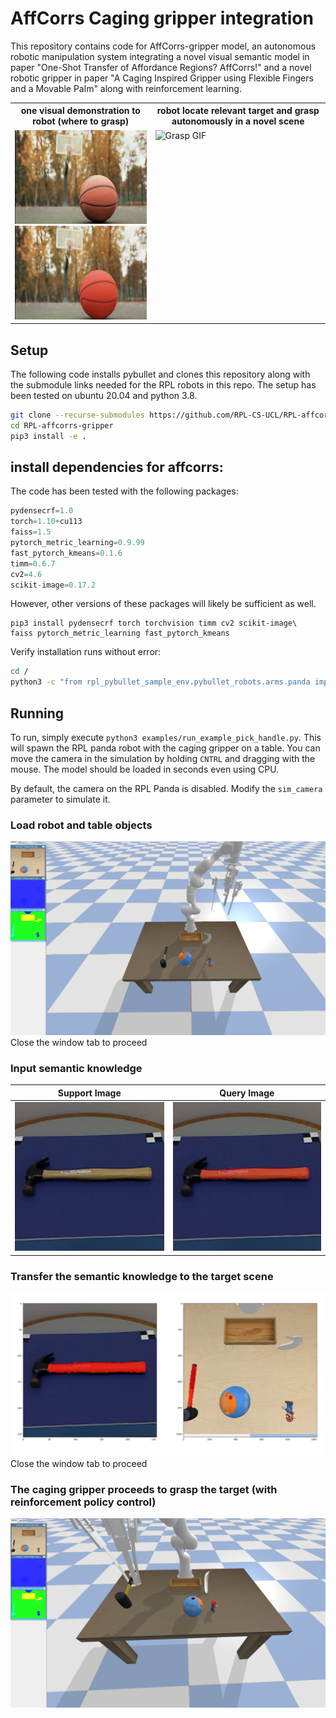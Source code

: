 # AffCorrs Caging gripper integration 

This repository contains code for AffCorrs-gripper model, an autonomous robotic manipulation system integrating a novel visual semantic model in paper "One-Shot Transfer of Affordance Regions? AffCorrs!" and a novel robotic gripper in paper "A  Caging  Inspired  Gripper  using  Flexible Fingers  and  a  Movable Palm" along with reinforcement learning.

<table>
  <tr>
    <th>one visual demonstration to robot (where to grasp)</th>
    <th>robot locate relevant target and grasp autonomously in a novel scene</th>
  </tr>
  <tr>
    <td style="vertical-align: top;">
      <img src="doc/img/basketball.png" alt="Original Image" height="150">
      <br>
      <img src="doc/img/annotate_basketball.png" alt="Annotated Image" height="150">
    </td>
    <td style="vertical-align: top;">
      <img src="doc/gif/sim_graspSphere.gif" alt="Grasp GIF" height="300">
    </td>
  </tr>
</table>



## Setup

The following code installs pybullet and clones this repository along with the submodule links needed for the RPL robots in this repo. The setup has been tested on ubuntu 20.04 and python 3.8.

```bash
git clone --recurse-submodules https://github.com/RPL-CS-UCL/RPL-affcorrs-gripper.git
cd RPL-affcorrs-gripper
pip3 install -e .
```

## install dependencies for affcorrs:

The code has been tested with the following packages:

```python
pydensecrf=1.0
torch=1.10+cu113
faiss=1.5
pytorch_metric_learning=0.9.99
fast_pytorch_kmeans=0.1.6
timm=0.6.7
cv2=4.6
scikit-image=0.17.2
```

However, other versions of these packages will likely be sufficient as well.

```
pip3 install pydensecrf torch torchvision timm cv2 scikit-image\
faiss pytorch_metric_learning fast_pytorch_kmeans
```

Verify installation runs without error:
```bash
cd /
python3 -c "from rpl_pybullet_sample_env.pybullet_robots.arms.panda import RPL_Panda"
```

## Running 

To run, simply execute `python3 examples/run_example_pick_handle.py`. This will spawn the RPL panda robot with the caging gripper on a table. You can move the camera in the simulation by holding `CNTRL` and dragging with the mouse. The model should be loaded in seconds even using CPU.

By default, the camera on the RPL Panda is disabled. Modify the `sim_camera` parameter to simulate it.

### Load robot and table objects	
![Robots](doc/img/robot_tableObjects_v2.png)
Close the window tab to proceed

### Input semantic knowledge
| Support Image | Query Image |
|:--------------:|:--------------:|
| ![Original Image](doc/img/prototype.png) | ![Annotated Image](doc/img/annotation.png) |

### Transfer the semantic knowledge to the target scene
![Robots](doc/img/find_part_correspondence_v2.png)
Close the window tab to proceed

### The caging gripper proceeds to grasp the target (with reinforcement policy control)
![Robots](doc/img/grasping_v2.png)

